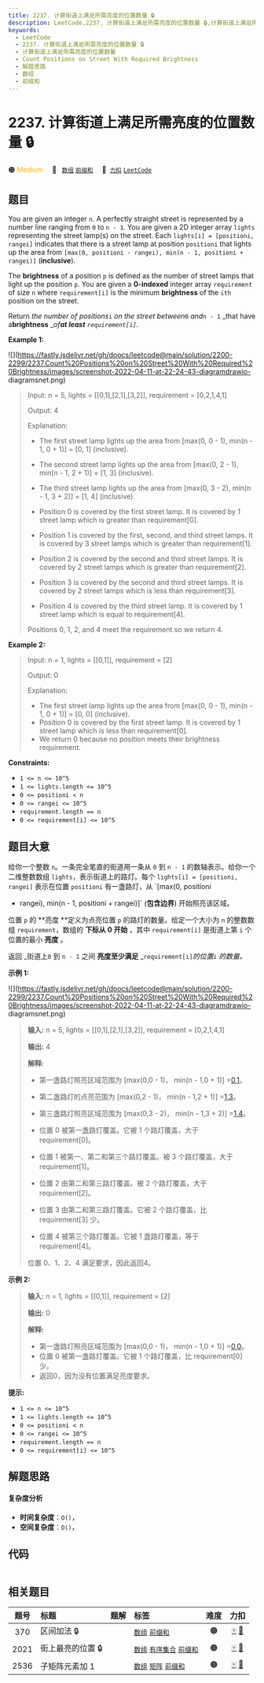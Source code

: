```yaml
---
title: 2237. 计算街道上满足所需亮度的位置数量 🔒
description: LeetCode,2237. 计算街道上满足所需亮度的位置数量 🔒,计算街道上满足所需亮度的位置数量,Count Positions on Street With Required Brightness,解题思路,数组,前缀和
keywords:
  - LeetCode
  - 2237. 计算街道上满足所需亮度的位置数量 🔒
  - 计算街道上满足所需亮度的位置数量
  - Count Positions on Street With Required Brightness
  - 解题思路
  - 数组
  - 前缀和
---
```


# 2237. 计算街道上满足所需亮度的位置数量 🔒

🟠 <font color=#ffb800>Medium</font>&emsp; 🔖&ensp; [`数组`](/tag/array.md) [`前缀和`](/tag/prefix-sum.md)&emsp; 🔗&ensp;[`力扣`](https://leetcode.cn/problems/count-positions-on-street-with-required-brightness) [`LeetCode`](https://leetcode.com/problems/count-positions-on-street-with-required-brightness)

## 题目

You are given an integer `n`. A perfectly straight street is represented by a
number line ranging from `0` to `n - 1`. You are given a 2D integer array
`lights` representing the street lamp(s) on the street. Each `lights[i] =
[positioni, rangei]` indicates that there is a street lamp at position
`positioni` that lights up the area from `[max(0, positioni - rangei), min(n -
1, positioni + rangei)]` (**inclusive**).

The **brightness** of a position `p` is defined as the number of street lamps
that light up the position `p`. You are given a **0-indexed** integer array
`requirement` of size `n` where `requirement[i]` is the minimum **brightness**
of the `ith` position on the street.

Return _the number of positions_`i` _on the street between_`0` _and_`n - 1`
_that have a**brightness** __of**at least** _`requirement[i]`_._



**Example 1:**

![](https://fastly.jsdelivr.net/gh/doocs/leetcode@main/solution/2200-2299/2237.Count%20Positions%20on%20Street%20With%20Required%20Brightness/images/screenshot-2022-04-11-at-22-24-43-diagramdrawio-
diagramsnet.png)

> Input: n = 5, lights = [[0,1],[2,1],[3,2]], requirement = [0,2,1,4,1]
> 
> Output: 4
> 
> Explanation:
> - The first street lamp lights up the area from [max(0, 0 - 1), min(n - 1, 0 + 1)] = [0, 1] (inclusive).
> - The second street lamp lights up the area from [max(0, 2 - 1), min(n - 1, 2 + 1)] = [1, 3] (inclusive).
> - The third street lamp lights up the area from [max(0, 3 - 2), min(n - 1, 3 + 2)] = [1, 4] (inclusive).
> 
> 
> -   Position 0 is covered by the first street lamp. It is covered by 1 street lamp which is greater than requirement[0].
> -   Position 1 is covered by the first, second, and third street lamps. It is covered by 3 street lamps which is greater than requirement[1].
> -   Position 2 is covered by the second and third street lamps. It is covered by 2 street lamps which is greater than requirement[2].
> -   Position 3 is covered by the second and third street lamps. It is covered by 2 street lamps which is less than requirement[3].
> -   Position 4 is covered by the third street lamp. It is covered by 1 street lamp which is equal to requirement[4].
> 
> 
> 
> Positions 0, 1, 2, and 4 meet the requirement so we return 4.
> 
> 

**Example 2:**

> Input: n = 1, lights = [[0,1]], requirement = [2]
> 
> Output: 0
> 
> Explanation:
> - The first street lamp lights up the area from [max(0, 0 - 1), min(n - 1, 0 + 1)] = [0, 0] (inclusive).
> - Position 0 is covered by the first street lamp. It is covered by 1 street lamp which is less than requirement[0].
> - We return 0 because no position meets their brightness requirement.

**Constraints:**

  * `1 <= n <= 10^5`
  * `1 <= lights.length <= 10^5`
  * `0 <= positioni < n`
  * `0 <= rangei <= 10^5`
  * `requirement.length == n`
  * `0 <= requirement[i] <= 10^5`


## 题目大意

给你一个整数 `n`。一条完全笔直的街道用一条从 `0` 到 `n - 1` 的数轴表示。给你一个二维整数数组 `lights`，表示街道上的路灯。每个
`lights[i] = [positioni, rangei]` 表示在位置 `positioni` 有一盏路灯，从 `[max(0, positioni
- rangei), min(n - 1, positioni + rangei)]` (**包含边界**) 开始照亮该区域。

位置 `p` 的 **亮度  **定义为点亮位置 `p` 的路灯的数量。给定一个大小为 `n` 的整数数组 `requirement`，数组的 **下标从
0 开始** ，其中 `requirement[i]` 是街道上第 `i` 个位置的最小 **亮度** 。

返回 _街道上`0` 到 `n - 1` 之间 **亮度至少满足**  _`requirement[i]`_的位置`i` 的数量。_



**示例 1:**

![](https://fastly.jsdelivr.net/gh/doocs/leetcode@main/solution/2200-2299/2237.Count%20Positions%20on%20Street%20With%20Required%20Brightness/images/screenshot-2022-04-11-at-22-24-43-diagramdrawio-
diagramsnet.png)

> 
> 
> 
> 
> 
> **输入:** n = 5, lights = [[0,1],[2,1],[3,2]], requirement = [0,2,1,4,1]
> 
> **输出:** 4
> 
> **解释:**
> - 第一盏路灯照亮区域范围为 [max(0,0 - 1)， min(n - 1,0 + 1)] =[0,1](含边界)。
> - 第二盏路灯的点亮范围为 [max(0,2 - 1)， min(n - 1,2 + 1)] =[1,3](含边界)。
> - 第三盏路灯照亮区域范围为 [max(0,3 - 2)， min(n - 1,3 + 2)] =[1,4](含边界)。
> 
> 
> -   位置 0 被第一盏路灯覆盖。它被 1 个路灯覆盖，大于 requirement[0]。
> -   位置 1 被第一、第二和第三个路灯覆盖。被 3 个路灯覆盖，大于 requirement[1]。
> -   位置 2 由第二和第三路灯覆盖。被 2 个路灯覆盖，大于 requirement[2]。
> -   位置 3 由第二和第三路灯覆盖。它被 2 个路灯覆盖，比 requirement[3] 少。
> -   位置 4 被第三个路灯覆盖。它被 1 盏路灯覆盖，等于 requirement[4]。
> 
> 
> 
> 位置 0、1、2、4 满足要求，因此返回4。
> 
> 
> 
> 

**示例  2:**

> 
> 
> 
> 
> 
> **输入:** n = 1, lights = [[0,1]], requirement = [2]
> 
> **输出:** 0
> 
> **解释:**
> - 第一盏路灯照亮区域范围为 [max(0,0 - 1)， min(n - 1,0 + 1)] =[0,0](含边界)。
> - 位置 0 被第一盏路灯覆盖。它被 1 个路灯覆盖，比 requirement[0] 少。
> - 返回0，因为没有位置满足亮度要求。
> 
> 



**提示:**

  * `1 <= n <= 10^5`
  * `1 <= lights.length <= 10^5`
  * `0 <= positioni < n`
  * `0 <= rangei <= 10^5`
  * `requirement.length == n`
  * `0 <= requirement[i] <= 10^5`


## 解题思路

#### 复杂度分析

- **时间复杂度**：`O()`，
- **空间复杂度**：`O()`，

## 代码

```javascript

```

## 相关题目

<!-- prettier-ignore -->
| 题号 | 标题 | 题解 | 标签 | 难度 | 力扣 |
| :------: | :------ | :------: | :------ | :------: | :------: |
| 370 | 区间加法 🔒 |  |  [`数组`](/tag/array.md) [`前缀和`](/tag/prefix-sum.md) | 🟠 | [🀄️](https://leetcode.cn/problems/range-addition) [🔗](https://leetcode.com/problems/range-addition) |
| 2021 | 街上最亮的位置 🔒 |  |  [`数组`](/tag/array.md) [`有序集合`](/tag/ordered-set.md) [`前缀和`](/tag/prefix-sum.md) | 🟠 | [🀄️](https://leetcode.cn/problems/brightest-position-on-street) [🔗](https://leetcode.com/problems/brightest-position-on-street) |
| 2536 | 子矩阵元素加 1 |  |  [`数组`](/tag/array.md) [`矩阵`](/tag/matrix.md) [`前缀和`](/tag/prefix-sum.md) | 🟠 | [🀄️](https://leetcode.cn/problems/increment-submatrices-by-one) [🔗](https://leetcode.com/problems/increment-submatrices-by-one) |